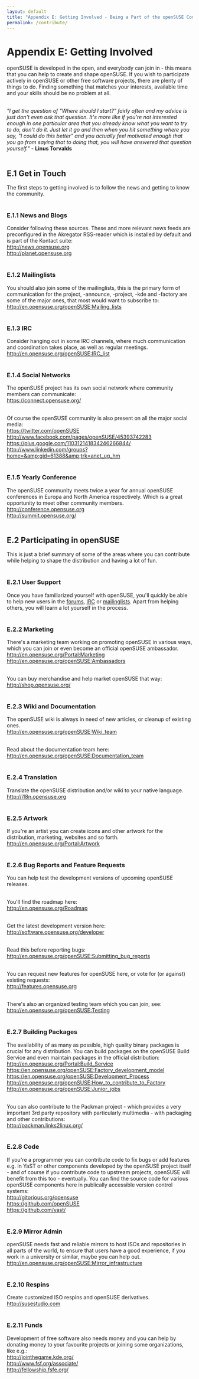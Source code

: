```yaml
---
layout: default
title: "Appendix E: Getting Involved - Being a Part of the openSUSE Community and How to Contribute"
permalink: /contribute/
---
```


# Appendix E: Getting Involved

openSUSE is developed in the open, and everybody can join in - this means that you can help to create and shape openSUSE. If you wish to participate actively in openSUSE or other free software projects, there are plenty of things to do. Finding something that matches your interests, available time and your skills should be no problem at all.<br /><br />

<div class="tip"><em>"I get the question of "Where should I start?" fairly often and my advice is just don't even ask that question. It's more like if you're not interested enough in one particular area that you already know what you want to try to do, don't do it. Just let it go and then when you hit something where you say, "I could do this better" and you actually feel motivated enough that you go from saying that to doing that, you will have answered that question yourself."</em> - <b>Linus Torvalds</b></div><br />

## E.1 Get in Touch

The first steps to getting involved is to follow the news and getting to know the community.<br /><br />

### E.1.1 News and Blogs

Consider following these sources. These and more relevant news feeds are preconfigured in the Akregator RSS-reader which is installed by default and is part of the Kontact suite:<br />
<a href="http://news.opensuse.org" target="_blank">http://news.opensuse.org</a><br />
<a href="http://planet.opensuse.org" target="_blank">http://planet.opensuse.org</a><br /><br />

### E.1.2 Mailinglists

You should also join some of the mailinglists, this is the primary form of communication for the project, -announce, -project, -kde and -factory are some of the major ones, that most would want to subscribe to:<br />
<a href="http://en.opensuse.org/openSUSE:Mailing_lists" target="_blank">http://en.opensuse.org/openSUSE:Mailing_lists</a><br /><br />

### E.1.3 IRC

Consider hanging out in some IRC channels, where much communication and coordination takes place, as well as regular meetings.<br />
<a href="http://en.opensuse.org/openSUSE:IRC_list" target="_blank">http://en.opensuse.org/openSUSE:IRC_list</a><br /><br />

### E.1.4 Social Networks

The openSUSE project has its own social network where community members can communicate:<br />
<a href="https://connect.opensuse.org/" target="_blank">https://connect.opensuse.org/</a><br /><br />

Of course the openSUSE community is also present on all the major social media:<br />
<a href="https://twitter.com/openSUSE" target="_blank">https://twitter.com/openSUSE</a><br /> 
<a href="http://www.facebook.com/pages/openSUSE/45393742283" target="_blank">http://www.facebook.com/pages/openSUSE/45393742283</a><br />
<a href="https://plus.google.com/110312141834246266844/" target="_blank">https://plus.google.com/110312141834246266844/</a><br />
<a href="http://www.linkedin.com/groups?home=&amp;gid=61388&amp;trk=anet_ug_hm" target="_blank">http://www.linkedin.com/groups?home=&amp;gid=61388&amp;trk=anet_ug_hm</a><br /><br />

### E.1.5 Yearly Conference

The openSUSE community meets twice a year for annual openSUSE conferences in Europa and North America respectively. Which is a great opportunity to meet other community members.<br />
<a href="http://conference.opensuse.org" target="_blank">http://conference.opensuse.org</a><br />
<a href="http://summit.opensuse.org/" target="_blank">http://summit.opensuse.org/</a><br /><br />

## E.2 Participating in openSUSE

This is just a brief summary of some of the areas where you can contribute while helping to shape the distribution and having a lot of fun.<br /><br />

### E.2.1 User Support

Once you have familiarized yourself with openSUSE, you'll quickly be able to help new users in the <a href="http://forums.opensuse.org" target="_blank">forums</a>, <a href="http://en.opensuse.org/openSUSE:IRC_list" target="_blank">IRC</a> or <a href="http://en.opensuse.org/openSUSE:Mailing_lists" target="_blank">mailinglists</a>. Apart from helping others, you will learn a lot yourself in the process.<br /><br />

### E.2.2 Marketing

There's a marketing team working on promoting openSUSE in various ways, which you can join or even become an official openSUSE ambassador.<br />
<a href="http://en.opensuse.org/Portal:Marketing" target="_blank">http://en.opensuse.org/Portal:Marketing</a><br />
<a href="http://en.opensuse.org/openSUSE:Ambassadors" target="_blank">http://en.opensuse.org/openSUSE:Ambassadors</a><br /><br />

You can buy merchandise and help market openSUSE that way:<br />
<a href="http://shop.opensuse.org" target="_blank">http://shop.opensuse.org/</a><br /><br />

### E.2.3 Wiki and Documentation

The openSUSE wiki is always in need of new articles, or cleanup of existing ones.<br />
<a href="http://en.opensuse.org/openSUSE:Wiki_team" target="_blank">http://en.opensuse.org/openSUSE:Wiki_team</a><br /><br />

Read about the documentation team here:<br />
<a href="http://en.opensuse.org/openSUSE:Documentation_team" target="_blank">
http://en.opensuse.org/openSUSE:Documentation_team</a><br /><br />

### E.2.4 Translation

Translate the openSUSE distribution and/or wiki to your native language.<br />
<a href="http://i18n.opensuse.org" target="_blank">http://i18n.opensuse.org</a><br /><br />

### E.2.5 Artwork

If you're an artist you can create icons and other artwork for the distribution, marketing, websites and so forth.<br />
<a href="http://en.opensuse.org/Portal:Artwork" target="_blank">http://en.opensuse.org/Portal:Artwork</a><br /><br />

### E.2.6 Bug Reports and Feature Requests

You can help test the development versions of upcoming openSUSE releases.<br /><br />

You'll find the roadmap here:<br />
<a href="http://en.opensuse.org/Roadmap" target="_blank">http://en.opensuse.org/Roadmap</a><br /><br />

Get the latest development version here:<br />
<a href="http://software.opensuse.org/developer" target="_blank">http://software.opensuse.org/developer</a><br /><br />

Read this before reporting bugs:<br />
<a href="http://en.opensuse.org/openSUSE:Submitting_bug_reports" target="_blank">http://en.opensuse.org/openSUSE:Submitting_bug_reports</a><br /><br />

You can request new features for openSUSE here, or vote for (or against) existing requests:<br />
<a href="http://features.opensuse.org" target="_blank">http://features.opensuse.org</a><br /><br />

There's also an organized testing team which you can join, see:<br />
<a href="http://en.opensuse.org/openSUSE:Testing" target="_blank">http://en.opensuse.org/openSUSE:Testing</a><br /><br />

### E.2.7 Building Packages

The availability of as many as possible, high quality binary packages is crucial for any distribution. You can build packages on the openSUSE Build Service and even maintain packages in the official distribution:<br />
<a href="http://en.opensuse.org/Portal:Build_Service" target="_blank">http://en.opensuse.org/Portal:Build_Service</a><br />
<a href="https://en.opensuse.org/openSUSE:Factory_development_model" target="_blank">https://en.opensuse.org/openSUSE:Factory_development_model</a><br />
<a href="https://en.opensuse.org/openSUSE:Development_Process" target="_blank">https://en.opensuse.org/openSUSE:Development_Process</a><br />
<a href="http://en.opensuse.org/openSUSE:How_to_contribute_to_Factory" target="_blank">http://en.opensuse.org/openSUSE:How_to_contribute_to_Factory</a><br />
<a href="http://en.opensuse.org/openSUSE:Junior_jobs" target="_blank">http://en.opensuse.org/openSUSE:Junior_jobs</a><br /><br />

You can also contribute to the Packman project - which provides a very important 3rd party repository with particularly multimedia - with packaging and other contributions:<br />
<a href="http://packman.links2linux.org/" target="_blank">http://packman.links2linux.org/</a><br /><br />

### E.2.8 Code

If you're a programmer you can contribute code to fix bugs or add features e.g. in YaST or other components developed by the openSUSE project itself - and of course if you contribute code to upstream projects, openSUSE will benefit from this too - eventually. You can find the source code for various openSUSE components here in publically accessible version control systems:<br />
<a href="http://gitorious.org/opensuse" target="_blank">http://gitorious.org/opensuse</a><br />
<a href="https://github.com/openSUSE" target="_blank">https://github.com/openSUSE</a><br />
<a href="https://github.com/yast/" target="_blank">https://github.com/yast/</a><br /><br />

### E.2.9 Mirror Admin

openSUSE needs fast and reliable mirrors to host ISOs and repositories in all parts of the world, to ensure that users have a good experience, if you work in a university or similar, maybe you can help out.<br />
<a href="http://en.opensuse.org/openSUSE:Mirror_infrastructure" target="_blank">http://en.opensuse.org/openSUSE:Mirror_infrastructure</a><br /><br />

### E.2.10 Respins

Create customized ISO respins and openSUSE derivatives.<br />
<a href="http://susestudio.com" target="_blank">http://susestudio.com</a><br /><br />

### E.2.11 Funds

Development of free software also needs money and you can help by donating money to your favourite projects or joining some organizations, like e.g.:<br />
<a href="http://jointhegame.kde.org/" target="_blank">http://jointhegame.kde.org/</a><br />
<a href="http://www.fsf.org/associate/" target="_blank">http://www.fsf.org/associate/</a><br />
<a href="http://fellowship.fsfe.org/" target="_blank">http://fellowship.fsfe.org/</a><br /><br />
